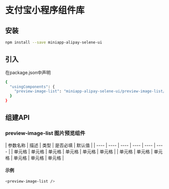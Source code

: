 # 支付宝小程序组件库

## 安装
```bash
npm install --save miniapp-alipay-selene-ui
```

## 引入
在package.json中声明
```bash
{
  "usingComponents": {
    "preview-image-list": "miniapp-alipay-selene-ui/preview-image-list/index"
  }
}
```

## 组建API

### preview-image-list  图片预览组件

| 参数名称 | 描述 | 类型 | 是否必填 | 默认值 |
| ---- | ---- | ---- | ---- | ---- | ---- |
| 单元格 | 单元格 | 单元格 | 单元格 | 单元格 | 单元格 |
| 单元格 | 单元格 | 单元格 | 单元格 | 单元格 | 单元格 |


#### 示例
```bash
<preview-image-list />
```
